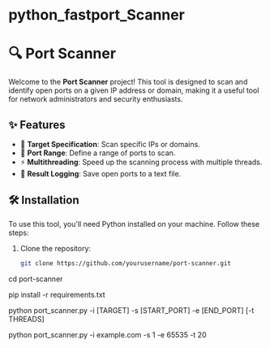 # python_fastport_Scanner

# 🔍 Port Scanner

Welcome to the **Port Scanner** project! This tool is designed to scan and identify open ports on a given IP address or domain, making it a useful tool for network administrators and security enthusiasts.

## ✨ Features

- 📝 **Target Specification**: Scan specific IPs or domains.
- 🚀 **Port Range**: Define a range of ports to scan.
- ⚡ **Multithreading**: Speed up the scanning process with multiple threads.
- 💾 **Result Logging**: Save open ports to a text file.

## 🛠️ Installation

To use this tool, you'll need Python installed on your machine. Follow these steps:

1. Clone the repository:
   ```bash
   git clone https://github.com/yourusername/port-scanner.git

cd port-scanner


pip install -r requirements.txt

python port_scanner.py -i [TARGET] -s [START_PORT] -e [END_PORT] [-t THREADS]

python port_scanner.py -i example.com -s 1 -e 65535 -t 20
